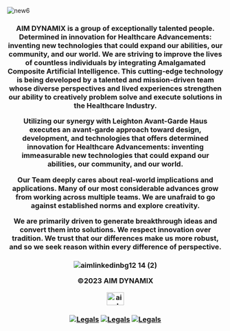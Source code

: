 ![new6](https://user-images.githubusercontent.com/119469038/210111370-575c1231-49f1-4ec9-9e23-1bb764d4bd13.jpeg)

  <h3 align="middle">

AIM DYNAMIX is a group of exceptionally talented people. Determined in innovation for Healthcare Advancements: inventing new technologies that could expand our abilities, our community, and our world. We are striving to improve the lives of countless individuals by integrating Amalgamated Composite Artificial Intelligence.  This cutting-edge technology is being developed by a talented and mission-driven team whose diverse perspectives and lived experiences strengthen our ability to creatively problem solve and execute solutions in the Healthcare Industry.

 Utilizing our synergy with Leighton Avant-Garde Haus executes an avant-garde approach toward design, development, and technologies that offers determined innovation for Healthcare Advancements: inventing immeasurable new technologies that could expand our abilities, our community, and our world. 


Our Team deeply cares about real-world implications and applications. Many of our most considerable advances grow from working across multiple teams. We are unafraid to go against established norms and explore creativity.


We are primarily driven to generate breakthrough ideas and convert them into solutions. We respect innovation over tradition. We trust that our differences make us more robust, and so we seek reason within every difference of perspective.

  <h3 align="middle">
  
![aimlinkedinbg12 14 (2)](https://user-images.githubusercontent.com/119469038/209342013-ad59d147-7591-4a96-8714-495374bf51ad.png)

©2023 AIM DYNAMIX 



<a href="https://linkedin.com/company/aimdmx/" target="blank"><img align="center" src="https://raw.githubusercontent.com/rahuldkjain/github-profile-readme-generator/master/src/images/icons/Social/linked-in-alt.svg" alt="aimdynamix" height="30" width="40" /></a>

 <h3 align="middle">


<a href='https://leightonavantgardehaus.github.io/' target="_blank"><img alt='Legals' src='https://img.shields.io/badge/Privacy_Policy-100000?style=for-the-badge&logo=Legals&logoColor=white&labelColor=14fecc&color=14fecc'/></a>
<a href='https://leightonavantgardehaus.github.io/' target="_blank"><img alt='Legals' src='https://img.shields.io/badge/Terms_and_conditions-100000?style=for-the-badge&logo=Legals&logoColor=white&labelColor=14fecc&color=14fecc'/></a>
<a href='https://leightonavantgardehaus.github.io/' target="_blank"><img alt='Legals' src='https://img.shields.io/badge/Accessibility-100000?style=for-the-badge&logo=Legals&logoColor=white&labelColor=14fecc&color=14fecc'/></a>

